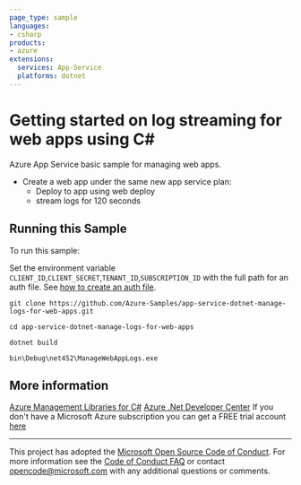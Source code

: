 ```yaml
---
page_type: sample
languages:
- csharp
products:
- azure
extensions:
  services: App-Service
  platforms: dotnet
---
```


# Getting started on log streaming for web apps using C# #

 Azure App Service basic sample for managing web apps.
  - Create a web app under the same new app service plan:
    - Deploy to app using web deploy
    - stream logs for 120 seconds


## Running this Sample ##

To run this sample:

Set the environment variable `CLIENT_ID`,`CLIENT_SECRET`,`TENANT_ID`,`SUBSCRIPTION_ID` with the full path for an auth file. See [how to create an auth file](https://github.com/Azure/azure-libraries-for-net/blob/master/AUTH.md).

    git clone https://github.com/Azure-Samples/app-service-dotnet-manage-logs-for-web-apps.git

    cd app-service-dotnet-manage-logs-for-web-apps

    dotnet build

    bin\Debug\net452\ManageWebAppLogs.exe

## More information ##

[Azure Management Libraries for C#](https://github.com/Azure/azure-sdk-for-net/)
[Azure .Net Developer Center](https://azure.microsoft.com/en-us/develop/net/)
If you don't have a Microsoft Azure subscription you can get a FREE trial account [here](http://go.microsoft.com/fwlink/?LinkId=330212)

---

This project has adopted the [Microsoft Open Source Code of Conduct](https://opensource.microsoft.com/codeofconduct/). For more information see the [Code of Conduct FAQ](https://opensource.microsoft.com/codeofconduct/faq/) or contact [opencode@microsoft.com](mailto:opencode@microsoft.com) with any additional questions or comments.